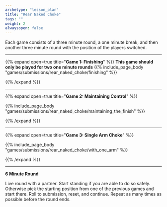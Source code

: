 ```yaml
--- 
archetype: "lesson_plan" 
title: "Rear Naked Choke"
tags: ""
weight: 2
alwaysopen: false 
---
```




Each game consists of a three minute round, a one minute break, and then another three minute round with the position of the players switched. 

---

{{% expand open=true title="**Game 1: Finishing**" %}}
**This game should only be played for two one minute rounds**
{{% include_page_body "games/submissions/rear_naked_choke/finishing" %}}

{{% /expand %}}

---
{{% expand open=true title="**Game 2: Maintaining Control**" %}}

{{% include_page_body "games/submissions/rear_naked_choke/maintaining_the_finish" %}}

{{% /expand %}}

---
{{% expand open=true title="**Game 3: Single Arm Choke**" %}}

{{% include_page_body "games/submissions/rear_naked_choke/with_one_arm" %}}

{{% /expand %}}

---
**6 Minute Round**

Live round with a partner. Start standing if you are able to do so safely. Otherwise pick the starting position from one of the previous games and start there. Roll to submission, reset, and continue. Repeat as many times as possible before the round ends. 



